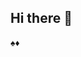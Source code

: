 ## Hi there 👋

<!--
Boas vindas ao meu perfil 💙💙
Meu nome é isabel barbosa

Estou estudando na Alura
Estou me desenvolvendo na linguagem JavaScript
Utilizo esse espaço para minha organização e compartilhamento dos meu projetos desenvolvidos
--> ♠♦                                                                                                                                                                                   
